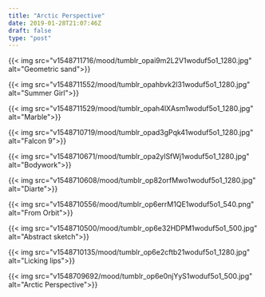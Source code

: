 ```yaml
---
title: "Arctic Perspective"
date: 2019-01-28T21:07:46Z
draft: false
type: "post"
---
```

{{< img src="v1548711716/mood/tumblr_opai9m2L2V1woduf5o1_1280.jpg" alt="Geometric sand">}}

{{< img src="v1548711552/mood/tumblr_opahbvk2l31woduf5o1_1280.jpg" alt="Summer Girl">}}

{{< img src="v1548711529/mood/tumblr_opah4lXAsm1woduf5o1_1280.jpg" alt="Marble">}}

{{< img src="v1548710719/mood/tumblr_opad3gPqk41woduf5o1_1280.jpg" alt="Falcon 9">}}

{{< img src="v1548710671/mood/tumblr_opa2ylSfWj1woduf5o1_1280.jpg" alt="Bodywork">}}

{{< img src="v1548710608/mood/tumblr_op82orfMwo1woduf5o1_1280.jpg" alt="Diarte">}}

{{< img src="v1548710556/mood/tumblr_op6errM1QE1woduf5o1_540.png" alt="From Orbit">}}

{{< img src="v1548710500/mood/tumblr_op6e32HDPM1woduf5o1_500.jpg" alt="Abstract sketch">}}

{{< img src="v1548710135/mood/tumblr_op6e2cftb21woduf5o1_1280.jpg" alt="Licking lips">}}

{{< img src="v1548709692/mood/tumblr_op6e0njYyS1woduf5o1_500.jpg" alt="Arctic Perspective">}}